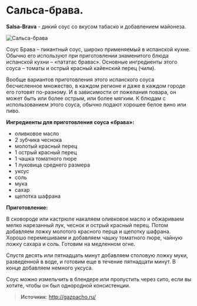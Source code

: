 # Сальса-брава.

**Salsa-Brava** - дикий соус со вкусом табаско и добавлением майонеза.

![Сальса-брава]( ~/repo/sites/wiki/public/images/Kulinar/Sous/salsa-brava_01.jpg 'Сальса-брава')

Соус Брава – пикантный соус, широко применяемый в испанской кухне. Обычно его используют при приготовлении знаменитого блюда испанской кухни – «пататас бравас». Основные ингредиенты этого соуса – томаты и острый красный кайенский перец (чили).

Вообще вариантов приготовления этого испанского соуса бесчисленное множество, в каждом регионе и даже в каждом городе его готовят по-разному. И в зависимости от пожелания повара, он может быть или более острым, или более мягким. К блюдам с использованием этого соуса, обычно подают хорошее белое вино или пиво.

**Ингредиенты для приготовления соуса «брава»:**

- оливковое масло
- 2 зубчика чеснока
- молотый красный перец
- 1 острый красный перец
- 1 чашка томатного пюре
- 1 луковица среднего размера
- уксус
- соль
- мука
- сахар
- щепотка шафрана

**Приготовление:**

В сковороде или кастрюле накаляем оливковое масло и обжариваем мелко нарезанный лук, чеснок и острый красный перец. Потом добавляем ложку молотого красного перца и щепотку шафрана. Хорошо перемешиваем и добавляем чашку томатного пюре, чайную ложку сахара и соль. Готовим на медленном огне.

Спустя десять или пятнадцать минут добавляем столовую ложку муки, разведенной в воде, и готовим еще в течение пятнадцати минут. В конце добавляем немного уксуса.

Соус можно измельчить в блендере или пропустить через сито, если вы хотите, чтобы он был однородной консистенции.

> **Источник**: http://gazpacho.ru/
